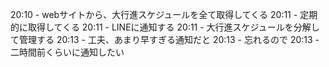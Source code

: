 20:10 - webサイトから、大行進スケジュールを全て取得してくる
20:11 - 定期的に取得してくる
20:11 - LINEに通知する
20:11 - 大行進スケジュールを分解して管理する
20:13 - 工夫、あまり早すぎる通知だと
20:13 - 忘れるので
20:13 - 二時間前くらいに通知したい